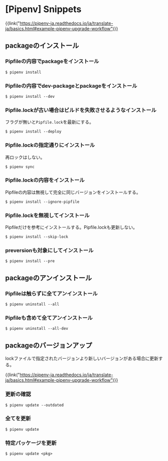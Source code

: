 # [Pipenv] Snippets

{{link("https://pipenv-ja.readthedocs.io/ja/translate-ja/basics.html#example-pipenv-upgrade-workflow")}}


packageのインストール
---------------------

### Pipfileの内容でpackageをインストール

```
$ pipenv install
```

### Pipfileの内容でdev-packageとpackageをインストール

```
$ pipenv install --dev
```

### Pipfile.lockが古い場合はビルドを失敗させるようなインストール

フラグが無いと`Pipfile.lock`を最新にする。

```
$ pipenv install --deploy
```

### Pipfile.lockの指定通りにインストール

再ロックはしない。

```
$ pipenv sync
```

### Pipfile.lockの内容をインストール

Pipfileの内容は無視して完全に同じバージョンをインストールする。

```
$ pipenv install --ignore-pipfile
```

### Pipfile.lockを無視してインストール

Pipfileだけを参考にインストールする。Pipfile.lockも更新しない。

```
$ pipenv install --skip-lock
```

### preversionも対象にしてインストール

```
$ pipenv install --pre
```


packageのアンインストール
-------------------------

### Pipfileは触らずに全てアンインストール

```
$ pipenv uninstall --all
```

### Pipfileも含めて全てアンインストール

```
$ pipenv uninstall --all-dev
```


packageのバージョンアップ
-------------------------

lockファイルで指定されたバージョンより新しいバージョンがある場合に更新する。

{{link("https://pipenv-ja.readthedocs.io/ja/translate-ja/basics.html#example-pipenv-upgrade-workflow")}}

### 更新の確認

```
$ pipenv update --outdated
```

### 全てを更新

```
$ pipenv update
```

### 特定パッケージを更新

```
$ pipenv update <pkg>
```